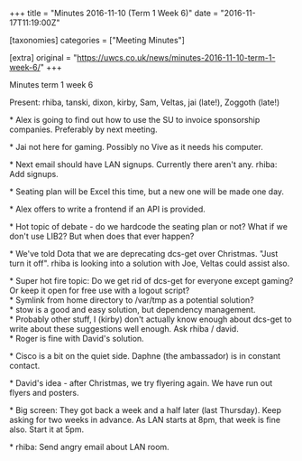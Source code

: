+++
title = "Minutes 2016-11-10 (Term 1 Week 6)"
date = "2016-11-17T11:19:00Z"

[taxonomies]
categories = ["Meeting Minutes"]

[extra]
original = "https://uwcs.co.uk/news/minutes-2016-11-10-term-1-week-6/"
+++

<p>Minutes term 1 week 6<br/></p>

<!-- more -->

Present: rhiba, tanski, dixon, kirby, Sam, Veltas, jai (late\!), Zoggoth (late\!)

\* Alex is going to find out how to use the SU to invoice sponsorship companies.
Preferably by next meeting.

\* Jai not here for gaming. Possibly no Vive as it needs his computer.

\* Next email should have LAN signups. Currently there aren't any. rhiba: Add
signups.

\* Seating plan will be Excel this time, but a new one will be made one day.

\* Alex offers to write a frontend if an API is provided.

\* Hot topic of debate - do we hardcode the seating plan or not? What if we
don't use LIB2? But when does that ever happen?

\* We've told Dota that we are deprecating dcs-get over Christmas. "Just turn it
off". rhiba is looking into a solution with Joe, Veltas could assist also.

\* Super hot fire topic: Do we get rid of dcs-get for everyone except gaming? Or
keep it open for free use with a logout script?  
    \* Symlink from home directory to /var/tmp as a potential solution?  
    \* stow is a good and easy solution, but dependency management.  
    \* Probably other stuff, I (kirby) don't actually know enough about dcs-get
to write about these suggestions well enough. Ask rhiba / david.  
    \* Roger is fine with David's solution.

\* Cisco is a bit on the quiet side. Daphne (the ambassador) is in constant
contact.

\* David's idea - after Christmas, we try flyering again. We have run out flyers
and posters.

\* Big screen: They got back a week and a half later (last Thursday). Keep
asking for two weeks in advance. As LAN starts at 8pm, that week is fine
also. Start it at 5pm.

\* rhiba: Send angry email about LAN room.

